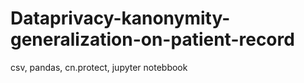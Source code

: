# Dataprivacy-kanonymity-generalization-on-patient-record
csv, pandas, cn.protect, jupyter notebbook

